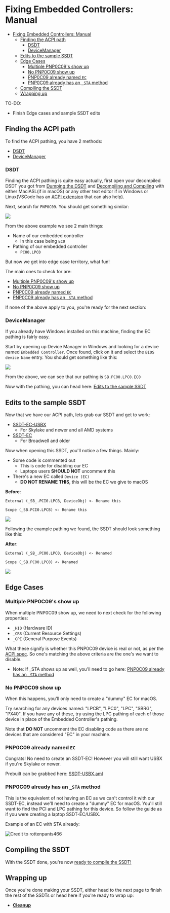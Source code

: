 # Fixing Embedded Controllers: Manual

* [Fixing Embedded Controllers: Manual](#fixing-embedded-controllers-manual)
  * [Finding the ACPI path](#finding-the-acpi-path)
    * [DSDT](#dsdt)
    * [DeviceManager](#devicemanager)
  * [Edits to the sample SSDT](#edits-to-the-sample-ssdt)
  * [Edge Cases](#edge-cases)
    * [Multiple PNP0C09's show up](#multiple-pnp0c09s-show-up)
    * [No PNP0C09 show up](#no-pnp0c09-show-up)
    * [PNP0C09 already named `EC`](#pnp0c09-already-named-ec)
    * [PNP0C09 already has an `_STA` method](#pnp0c09-already-has-an-_sta-method)
  * [Compiling the SSDT](#compiling-the-ssdt)
  * [Wrapping up](#wrapping-up)

TO-DO:

* Finish Edge cases and sample SSDT edits

## Finding the ACPI path

To find the ACPI pathing, you have 2 methods:

* [DSDT](#DSDT)
* [DeviceManager](#devicemanager)

### DSDT

Finding the ACPI pathing is quite easy actually, first open your decompiled DSDT you got from [Dumping the DSDT](/Manual/dump.md) and [Decompiling and Compiling](/Manual/compile.md) with either MaciASL(if in macOS) or any other text editor if in Windows or Linux(VSCode has an [ACPI extension](https://marketplace.visualstudio.com/items?itemName=Thog.vscode-asl) that can also help).

Next, search for `PNP0C09`. You should get something similar:

![](../../images/Desktops/pnp.png)

From the above example we see 2 main things:

* Name of our embedded controller
  * In this case being `EC0`
* Pathing of our embedded controller
  * `PC00.LPC0`

But now we get into edge case territory, what fun!

The main ones to check for are:

* [Multiple PNP0C09's show up](#multiple-pnp0c09s-show-up)
* [No PNP0C09 show up](#no-pnp0c09-show-up)
* [PNP0C09 already named `EC`](#pnp0c09-already-named-ec)
* [PNP0C09 already has an `_STA` method](#pnp0c09-already-has-an-_sta-method)

If none of the above apply to you, you're ready for the next section:

### DeviceManager

If you already have Windows installed on this machine, finding the EC pathing is fairly easy.

Start by opening up Device Manager in Windows and looking for a device named `Embedded Controller`. Once found, click on it and select the `BIOS device Name` entry. You should get something like this:

![](../../images/Desktops/ec.png)

From the above, we can see that our pathing is `SB.PC00.LPC0.EC0`

Now with the pathing, you can head here: [Edits to the sample SSDT](#edits-to-the-sample-ssdt)

## Edits to the sample SSDT

Now that we have our ACPI path, lets grab our SSDT and get to work:

* [SSDT-EC-USBX](https://github.com/acidanthera/OpenCorePkg/tree/master/Docs/AcpiSamples/Source/SSDT-EC-USBX.dsl)
  * For Skylake and newer and all AMD systems
* [SSDT-EC](https://github.com/acidanthera/OpenCorePkg/tree/master/Docs/AcpiSamples/Source/SSDT-EC.dsl)
  * For Broadwell and older
  
Now when opening this SSDT, you'll notice a few things. Mainly:

* Some code is commented out
  * This is code for disabling our EC
  * Laptops users **SHOULD NOT** uncomment this
* There's a new EC called `Device (EC)`
  * **DO NOT RENAME THIS**, this will be the EC we give to macOS
  
**Before**:

```
External (_SB_.PCI0.LPCB, DeviceObj) <- Rename this

Scope (_SB.PCI0.LPCB) <- Rename this
```

![](../../images/Desktops/ssdt-before.png)

Following the example pathing we found, the SSDT should look something like this:

**After**:

```
External (_SB_.PC00.LPC0, DeviceObj) <- Renamed

Scope (_SB.PC00.LPC0) <- Renamed
```

![](../../images/Desktops/ssdt-after.png)

## Edge Cases

### Multiple PNP0C09's show up

When multiple PNP0C09 show up, we need to next check for the following properties:

* `_HID` (Hardware ID)
* `_CRS` (Current Resource Settings)
* `_GPE` (General Purpose Events)

What these signify is whether this PNP0C09 device is real or not, as per the [ACPI spec](https://uefi.org/sites/default/files/resources/ACPI_6_3_final_Jan30.pdf). So one's matching the above criteria are the one's we want to disable.

* Note: If _STA shows up as well, you'll need to go here: [PNP0C09 already has an `_STA` method](#pnp0c09-already-has-an-sta-method)

### No PNP0C09 show up

When this happens, you'll only need to create a "dummy" EC for macOS.

Try searching for any devices named: "LPCB", "LPC0", "LPC", "SBRG", "PX40". If you have any of these, try using the LPC pathing of each of those device in place of the Embedded Controller's pathing.

Note that **DO NOT** uncomment the EC disabling code as there are no devices that are considered "EC" in your machine.

### PNP0C09 already named `EC`

Congrats! No need to create an SSDT-EC! However you will still want USBX if you're Skylake or newer.

Prebuilt can be grabbed here: [SSDT-USBX.aml](https://github.com/dortania/OpenCore-Post-Install/blob/master/extra-files/SSDT-USBX.aml)

### PNP0C09 already has an `_STA` method

This is the equivalent of not having an EC as we can't control it with our SSDT-EC, instead we'll need to create a "dummy" EC for macOS. You'll still want to find the PCI and LPC pathing for this device. So follow the guide as if you were creating a laptop SSDT-EC/USBX.

Example of an EC with STA already:

![Credit to rottenpants466](../../images/Desktops/sta.png)

## Compiling the SSDT

 With the SSDT done, you're now [ready to compile the SSDT!](/Manual/compile.md)

## Wrapping up

Once you're done making your SSDT, either head to the next page to finish the rest of the SSDTs or head here if you're ready to wrap up:

* [**Cleanup**](/cleanup.md)
